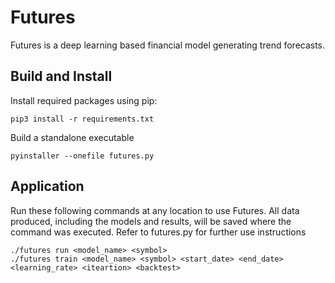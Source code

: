 # Futures

Futures is a deep learning based financial model generating trend forecasts.

## Build and Install
Install required packages using pip:
~~~~~~~~~~~~~~~~~~~~~~
pip3 install -r requirements.txt
~~~~~~~~~~~~~~~~~~~~~~

Build a standalone executable
~~~~~~~~~~~~~~~~~~~~~~
pyinstaller --onefile futures.py
~~~~~~~~~~~~~~~~~~~~~~

## Application
Run these following commands at any location to use Futures.
All data produced, including the models and results, will be saved where the command was executed.
Refer to futures.py for further use instructions
~~~~~~~~~~~~~~~~~~~~~~~
./futures run <model_name> <symbol>
./futures train <model_name> <symbol> <start_date> <end_date> <learning_rate> <iteartion> <backtest>
~~~~~~~~~~~~~~~~~~~~~~~

